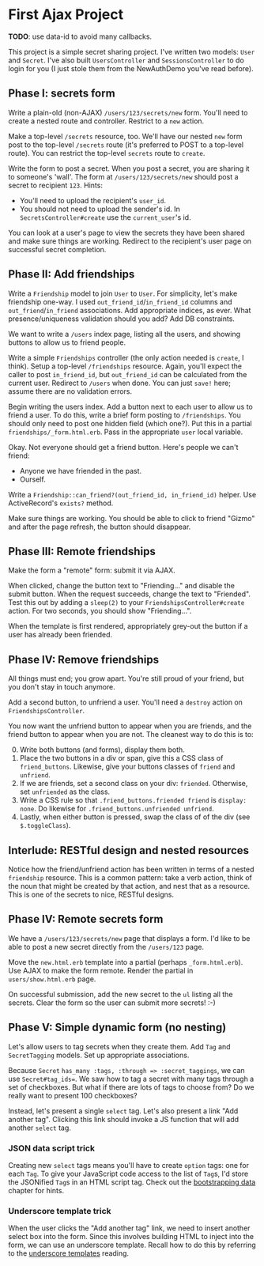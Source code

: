 # First Ajax Project

**TODO**: use data-id to avoid many callbacks.

This project is a simple secret sharing project. I've written two
models: `User` and `Secret`. I've also built `UsersController` and
`SessionsController` to do login for you (I just stole them from
the NewAuthDemo you've read before).

## Phase I: secrets form

Write a plain-old (non-AJAX) `/users/123/secrets/new` form. You'll
need to create a nested route and controller. Restrict to a `new`
action.

Make a top-level `/secrets` resource, too. We'll have our nested `new`
form post to the top-level `/secrets` route (it's preferred to POST to
a top-level route). You can restrict the top-level `secrets` route to
`create`.

Write the form to post a secret. When you post a secret, you are
sharing it to someone's 'wall'. The form at `/users/123/secrets/new`
should post a secret to recipient `123`. Hints:

* You'll need to upload the recipient's `user_id`.
* You should not need to upload the sender's id. In
  `SecretsController#create` use the `current_user`'s id.

You can look at a user's page to view the secrets they have been
shared and make sure things are working. Redirect to the recipient's
user page on successful secret completion.

## Phase II: Add friendships

Write a `Friendship` model to join `User` to `User`. For simplicity,
let's make friendship one-way. I used `out_friend_id`/`in_friend_id`
columns and `out_friend`/`in_friend` associations. Add appropriate
indices, as ever. What presence/uniqueness validation should you add?
Add DB constraints.

We want to write a `/users` index page, listing all the users, and
showing buttons to allow us to friend people.

Write a simple `Friendships` controller (the only action needed is
`create`, I think). Setup a top-level `/friendships` resource. Again,
you'll expect the caller to post `in_friend_id`, but `out_friend_id`
can be calculated from the current user. Redirect to `/users` when
done. You can just `save!` here; assume there are no validation
errors.

Begin writing the users index. Add a button next to each user to allow
us to friend a user. To do this, write a brief form posting to
`/friendships`. You should only need to post one hidden field (which
one?). Put this in a partial `friendships/_form.html.erb`. Pass in the
appropriate `user` local variable.

Okay. Not everyone should get a friend button. Here's people we can't
friend:

* Anyone we have friended in the past.
* Ourself.

Write a `Friendship::can_friend?(out_friend_id, in_friend_id)`
helper. Use ActiveRecord's `exists?` method.

Make sure things are working. You should be able to click to friend
"Gizmo" and after the page refresh, the button should disappear.

## Phase III: Remote friendships

Make the form a "remote" form: submit it via AJAX.

When clicked, change the button text to "Friending..." and disable the
submit button. When the request succeeds, change the text to
"Friended". Test this out by adding a `sleep(2)` to your
`FriendshipsController#create` action. For two seconds, you should
show "Friending...".

When the template is first rendered, appropriately grey-out the button
if a user has already been friended.

## Phase IV: Remove friendships

All things must end; you grow apart. You're still proud of your
friend, but you don't stay in touch anymore.

Add a second button, to unfriend a user. You'll need a `destroy`
action on `FriendshipsController`.

You now want the unfriend button to appear when you are friends, and
the friend button to appear when you are not. The cleanest way to do
this is to:

0. Write both buttons (and forms), display them both.
0. Place the two buttons in a div or span, give this a CSS class of
   `friend_buttons`. Likewise, give your buttons classes of `friend`
   and `unfriend`.
0. If we are friends, set a second class on your div:
   `friended`. Otherwise, set `unfriended` as the class.
0. Write a CSS rule so that `.friend_buttons.friended friend` is
   `display: none`. Do likewise for `.friend_buttons.unfriended
   unfriend`.
0. Lastly, when either button is pressed, swap the class of of the div
   (see `$.toggleClass`).

## Interlude: RESTful design and nested resources

Notice how the friend/unfriend action has been written in terms of a
nested `friendship` resource. This is a common pattern: take a verb
action, think of the noun that might be created by that action, and
nest that as a resource. This is one of the secrets to nice, RESTful
designs.

## Phase IV: Remote secrets form

We have a `/users/123/secrets/new` page that displays a form. I'd like
to be able to post a new secret directly from the `/users/123` page.

Move the `new.html.erb` template into a partial (perhaps
`_form.html.erb`). Use AJAX to make the form remote. Render the
partial in `users/show.html.erb` page.

On successful submission, add the new secret to the `ul` listing all
the secrets. Clear the form so the user can submit more secrets! :-)

## Phase V: Simple dynamic form (no nesting)

Let's allow users to tag secrets when they create them. Add `Tag` and
`SecretTagging` models. Set up appropriate associations.

Because `Secret` `has_many :tags, :through => :secret_taggings`, we
can use `Secret#tag_ids=`. We saw how to tag a secret with many tags
through a set of checkboxes. But what if there are lots of tags to
choose from? Do we really want to present 100 checkboxes?

Instead, let's present a single `select` tag. Let's also present a
link "Add another tag". Clicking this link should invoke a JS function
that will add another `select` tag.

### JSON data script trick

Creating new `select` tags means you'll have to create `option` tags:
one for each `Tag`. To give your JavaScript code access to the list of
`Tag`s, I'd store the JSONified `Tag`s in an HTML script tag. Check
out the [bootstrapping data][bootstrapping-data] chapter for hints.

[bootstrapping-data]: https://github.com/appacademy/js-curriculum/blob/master/client-side-js/bootstrapping-data.md

### Underscore template trick

When the user clicks the "Add another tag" link, we need to insert
another select box into the form. Since this involves building HTML to
inject into the form, we can use an underscore template. Recall how to
do this by referring to the
[underscore templates][underscore-templates] reading.

[underscore-templates]: https://github.com/appacademy/js-curriculum/blob/master/client-side-js/underscore-templates.md
